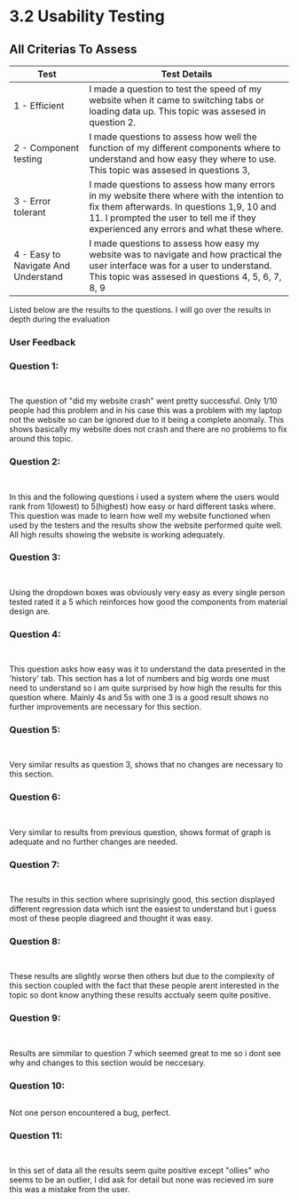 # 3.2 Usability Testing

## All Criterias To Assess

| Test                                | Test Details                                                                                                                                                                                                                      |
| ----------------------------------- | --------------------------------------------------------------------------------------------------------------------------------------------------------------------------------------------------------------------------------- |
| 1 - Efficient                       | I made a question to test the speed of my website when it came to switching tabs or loading data up. This topic was assesed in question 2.                                                                                        |
| 2 - Component testing               | I made questions to assess how well the function of my different components where to understand and how easy they where to use. This topic was assesed in questions 3,                                                            |
| 3 - Error tolerant                  | I made questions to assess how many errors in my website there where with the intention to fix them afterwards. In questions 1,9, 10 and 11. I prompted the user to tell me if they experienced any errors and what these where.  |
| 4 - Easy to Navigate And Understand | I made questions to assess how easy my website was to navigate and how practical the user interface was for a user to understand. This topic was assesed in questions 4, 5, 6, 7, 8, 9                                            |

Listed below are the results to the questions. I will go over the results in depth during the evaluation

### User Feedback

### Question 1:



<figure><img src="../.gitbook/assets/image (26).png" alt=""><figcaption></figcaption></figure>

<figure><img src="../.gitbook/assets/image (49).png" alt=""><figcaption></figcaption></figure>

The question of "did my website crash" went pretty successful. Only 1/10 people had this problem and in his case this was a problem with my laptop not the website so can be ignored due to it being a complete anomaly. This shows basically my website does not crash and there are no problems to fix around this topic.



### Question 2:

<figure><img src="../.gitbook/assets/image (2) (1) (1) (1).png" alt=""><figcaption></figcaption></figure>

<figure><img src="../.gitbook/assets/image (69).png" alt=""><figcaption></figcaption></figure>

In this and the following questions i used a system where the users would rank from 1(lowest) to 5(highest) how easy or hard different tasks where. This question was made to learn how well my website functioned when used by the testers and the results show the website performed quite well. All high results showing the website is working adequately.

###

### Question 3:

&#x20;  &#x20;

<figure><img src="../.gitbook/assets/image (37).png" alt=""><figcaption></figcaption></figure>

<figure><img src="../.gitbook/assets/image (64).png" alt=""><figcaption></figcaption></figure>

&#x20;Using the dropdown boxes was obviously very easy as every single person tested rated it a 5 which reinforces how good the components from material design are.

### Question 4:

<figure><img src="../.gitbook/assets/image (38).png" alt=""><figcaption></figcaption></figure>

<figure><img src="../.gitbook/assets/image (65).png" alt=""><figcaption></figcaption></figure>

This question asks how easy was it to understand the data presented in the 'history' tab. This section has a lot of numbers and big words one must need to understand so i am quite surprised by how high the results for this question where. Mainly 4s and 5s with one 3 is a good result shows no further improvements are necessary for this section.

### Question 5:

<figure><img src="../.gitbook/assets/image (39).png" alt=""><figcaption></figcaption></figure>

<figure><img src="../.gitbook/assets/image (60).png" alt=""><figcaption></figcaption></figure>

Very similar results as question 3, shows that no changes are necessary to this section.



### Question 6:

<figure><img src="../.gitbook/assets/image (40).png" alt=""><figcaption></figcaption></figure>

<figure><img src="../.gitbook/assets/image (58).png" alt=""><figcaption></figcaption></figure>

Very similar to results from previous question, shows format of graph is adequate and no further changes are needed.



### Question 7:

<figure><img src="../.gitbook/assets/image (41).png" alt=""><figcaption></figcaption></figure>

<figure><img src="../.gitbook/assets/image (57).png" alt=""><figcaption></figcaption></figure>

The results in this section where suprisingly good, this section displayed different regression data which isnt the easiest to understand but i guess most of these people diagreed and thought it was easy.



### Question 8:

<figure><img src="../.gitbook/assets/image (42).png" alt=""><figcaption></figcaption></figure>

<figure><img src="../.gitbook/assets/image (56).png" alt=""><figcaption></figcaption></figure>

These results are slightly worse then others but due to the complexity of this section coupled with the fact that these people arent interested in the topic so dont know anything these results acctualy seem quite positive.



### Question 9:

<figure><img src="../.gitbook/assets/image (43).png" alt=""><figcaption></figcaption></figure>

<figure><img src="../.gitbook/assets/image (66).png" alt=""><figcaption></figcaption></figure>

Results are simmilar to question 7 which seemed great to me so i dont see why and changes to this section would be neccesary.



### Question 10:

<figure><img src="../.gitbook/assets/image (44).png" alt=""><figcaption></figcaption></figure>

Not one person encountered a bug, perfect.



### Question 11:

<figure><img src="../.gitbook/assets/image (45).png" alt=""><figcaption></figcaption></figure>

<figure><img src="../.gitbook/assets/image (67).png" alt=""><figcaption></figcaption></figure>

In this set of data all the results seem quite positive except "ollies" who seems to be an outlier, I did ask for detail but none was recieved im sure this was a mistake from the user.&#x20;
